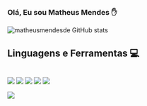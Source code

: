 ### Olá, Eu sou Matheus Mendes ✋

![matheusmendesde GitHub stats](https://github-readme-stats.vercel.app/api?username=matheusmendesde&show_icons=true&theme=dark)

## Linguagens e Ferramentas 💻

<div style= "display: inline_block"> <br/>
    <img aling="center" src="https://img.shields.io/badge/HTML5-E34F26?style=for-the-badge&logo=html5&logoColor=white">
    <img aling="center" src="https://img.shields.io/badge/CSS3-1572B6?style=for-the-badge&logo=css3&logoColor=white">
    <img aling="center" src="https://img.shields.io/badge/JavaScript-323330?style=for-the-badge&logo=javascript&logoColor=F7DF1E">
    <img aling="center" src="https://img.shields.io/badge/GitHub-100000?style=for-the-badge&logo=github&logoColor=white">
    <img aling="center" src="https://img.shields.io/badge/Visual_Studio_Code-0078D4?style=for-the-badge&logo=visual%20studio%20code&logoColor=white">
<div>

<a href="https://www.linkedin.com/in/matheus-mendes-28584824a/" target="_blank" rel="external"> <img src="https://img.shields.io/badge/LinkedIn-0077B5?style=for-the-badge&logo=linkedin&logoColor=white">
